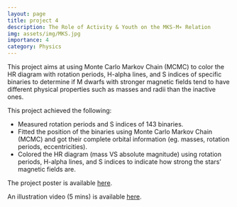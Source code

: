 ```yaml
---
layout: page
title: project 4
description: The Role of Activity & Youth on the MKS-M∗ Relation
img: assets/img/MKS.jpg
importance: 4
category: Physics
---
```


This project aims at using Monte Carlo Markov Chain (MCMC) to color the HR diagram with rotation periods, H-alpha lines, and S indices of specific binaries to determine if M dwarfs with stronger magnetic fields tend to have different physical properties such as masses and radii than the inactive ones.

This project achieved the following:
<ul>
<li> Measured rotation periods and S indices of 143 binaries. </li>
<li> Fitted the position of the binaries using Monte Carlo Markov Chain (MCMC) and got their complete orbital information (eg. masses, rotation periods, eccentricities). </li>
<li> Colored the HR diagram (mass VS absolute magnitude) using rotation periods, H-alpha lines, and S indices to indicate how strong the stars’ magnetic fields are. </li>
</ul>

The project poster is available <a href="https://hsph-harvard-csm.symplicity.com/utils/view.php?public_mode=1&id=ce4525054431f4c39b505dde5b623374">here</a>.

An illustration video (5 mins) is available <a href="https://youtu.be/4Cg9bujD-Ys">here</a>.